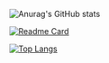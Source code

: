 ![Anurag's GitHub stats](https://github-readme-stats.vercel.app/api?username=BekzodDevv&show_icons=true&theme=chartreuse-dark)



[![Readme Card](https://github-readme-stats.vercel.app/api/pin/?username=anuraghazra&repo=github-readme-stats)](https://github.com/anuraghazra/github-readme-stats)

[![Top Langs](https://github-readme-stats.vercel.app/api/top-langs/?username=BekzodDevv&layout=compact&theme=chartreuse-dark)](https://github.com/anuraghazra/github-readme-stats)






